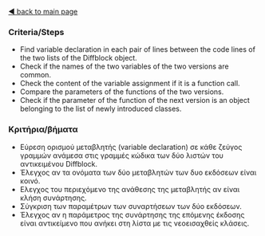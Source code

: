 [◀️ back to main page](../../README.md)
### Criteria/Steps

- Find variable declaration in each pair of lines between the code lines of the two lists of the Diffblock object.
- Check if the names of the two variables of the two versions are common.
- Check the content of the variable assignment if it is a function call.
- Compare the parameters of the functions of the two versions.
- Check if the parameter of the function of the next version is an object belonging to the list of newly introduced classes.

### Κριτήρια/βήματα

- Εύρεση ορισμού μεταβλητής (variable declaration) σε κάθε ζεύγος γραμμών ανάμεσα στις γραμμές κώδικα των δύο λιστών του αντικειμένου Diffblock.
- Έλεγχος αν τα ονόματα των δύο μεταβλητών των δυο εκδόσεων είναι κοινό.
- Ελεγχος του περιεχόμενο της ανάθεσης της μεταβλητής αν είναι κλήση συνάρτησης.
- Σύγκριση των παραμέτρων των συναρτήσεων των δύο εκδόσεων.
- Έλεγχος αν η παράμετρος της συνάρτησης της επόμενης έκδοσης είναι αντικείμενο που  ανήκει στη λίστα με τις νεοεισαχθείς κλάσεις.